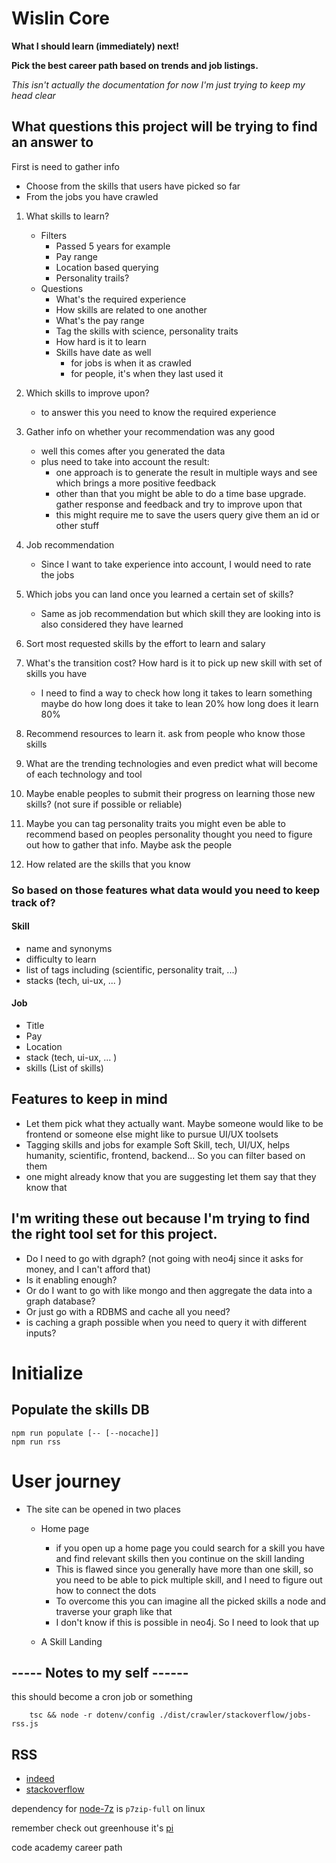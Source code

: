 # Wislin Core

**What I should learn (immediately) next!**

**Pick the best career path based on trends and job listings.**

*This isn't actually the documentation for now I'm just trying to keep my head clear*

## What questions this project will be trying to find an answer to

First is need to gather info

- Choose from the skills that users have picked so far
- From the jobs you have crawled

01. What skills to learn?
    - Filters
        - Passed 5 years for example
        - Pay range
        - Location based querying
        - Personality trails?
    - Questions
        - What's the required experience
        - How skills are related to one another
        - What's the pay range
        - Tag the skills with science, personality traits
        - How hard is it to learn
        - Skills have date as well
            - for jobs is when it as crawled
            - for people, it's when they last used it

02. Which skills to improve upon?
    - to answer this you need to know the required experience
03. Gather info on whether your recommendation was any good
    - well this comes after you generated the data
    - plus need to take into account the result:
        - one approach is to generate the result in multiple ways and see which brings a more positive feedback
        - other than that you might be able to do a time base upgrade. gather response and feedback and try to improve
          upon that
        - this might require me to save the users query give them an id or other stuff
04. Job recommendation
    - Since I want to take experience into account, I would need to rate the jobs

05. Which jobs you can land once you learned a certain set of skills?
    - Same as job recommendation but which skill they are looking into is also considered they have learned
06. Sort most requested skills by the effort to learn and salary
07. What's the transition cost? How hard is it to pick up new skill with set of skills you have
    - I need to find a way to check how long it takes to learn something maybe do how long does it take to lean 20% how
      long does it learn 80%
08. Recommend resources to learn it. ask from people who know those skills
09. What are the trending technologies and even predict what will become of each technology and tool
10. Maybe enable peoples to submit their progress on learning those new skills? (not sure if possible or reliable)
11. Maybe you can tag personality traits you might even be able to recommend based on peoples personality thought you
    need to figure out how to gather that info. Maybe ask the people
12. How related are the skills that you know

### So based on those features what data would you need to keep track of?

#### Skill

- name and synonyms
- difficulty to learn
- list of tags including (scientific, personality trait, ...)
- stacks (tech, ui-ux, ... )

#### Job

- Title
- Pay
- Location
- stack (tech, ui-ux, ... )
- skills (List of skills)

## Features to keep in mind

- Let them pick what they actually want. Maybe someone would like to be frontend or someone else might like to pursue
  UI/UX toolsets
- Tagging skills and jobs for example Soft Skill, tech, UI/UX, helps humanity, scientific, frontend, backend... So you
  can filter based on them
- one might already know that you are suggesting let them say that they know that

## I'm writing these out because I'm trying to find the right tool set for this project.

- Do I need to go with dgraph? (not going with neo4j since it asks for money, and I can't afford that)
- Is it enabling enough?
- Or do I want to go with like mongo and then aggregate the data into a graph database?
- Or just go with a RDBMS and cache all you need?
- is caching a graph possible when you need to query it with different inputs?

# Initialize

## Populate the skills DB

```shell
npm run populate [-- [--nocache]]
npm run rss
```

# User journey

- The site can be opened in two places
    - Home page
        - if you open up a home page you could search for a skill you have and find relevant skills then you continue on
          the skill landing
        - This is flawed since you generally have more than one skill, so you need to be able to pick multiple skill,
          and I need to figure out how to connect the dots
        - To overcome this you can imagine all the picked skills a node and traverse your graph like that
        - I don't know if this is possible in neo4j. So I need to look that up

    - A Skill Landing

## ----- Notes to my self ------

this should become a cron job or something

        tsc && node -r dotenv/config ./dist/crawler/stackoverflow/jobs-rss.js

## RSS

- [indeed](https://rss.indeed.com/rss)
- [stackoverflow](https://stackoverflow.com/jobs/feed)

dependency for [node-7z](https://github.com/quentinrossetti/node-7z) is `p7zip-full` on linux

remember check out greenhouse it's [pi](https://developers.greenhouse.io/harvest.html#get-list-jobs) 

code academy career path
